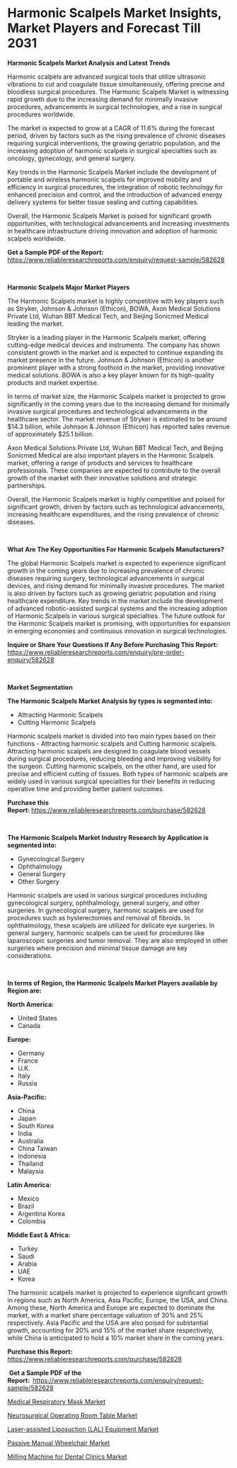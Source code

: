 <p><h1>Harmonic Scalpels Market Insights, Market Players and Forecast Till 2031</h1></p><p><strong>Harmonic Scalpels Market Analysis and Latest Trends</strong></p>
<p><p>Harmonic scalpels are advanced surgical tools that utilize ultrasonic vibrations to cut and coagulate tissue simultaneously, offering precise and bloodless surgical procedures. The Harmonic Scalpels Market is witnessing rapid growth due to the increasing demand for minimally invasive procedures, advancements in surgical technologies, and a rise in surgical procedures worldwide.</p><p>The market is expected to grow at a CAGR of 11.6% during the forecast period, driven by factors such as the rising prevalence of chronic diseases requiring surgical interventions, the growing geriatric population, and the increasing adoption of harmonic scalpels in surgical specialties such as oncology, gynecology, and general surgery.</p><p>Key trends in the Harmonic Scalpels Market include the development of portable and wireless harmonic scalpels for improved mobility and efficiency in surgical procedures, the integration of robotic technology for enhanced precision and control, and the introduction of advanced energy delivery systems for better tissue sealing and cutting capabilities.</p><p>Overall, the Harmonic Scalpels Market is poised for significant growth opportunities, with technological advancements and increasing investments in healthcare infrastructure driving innovation and adoption of harmonic scalpels worldwide.</p></p>
<p><strong>Get a Sample PDF of the Report:&nbsp;</strong> <a href="https://www.reliableresearchreports.com/enquiry/request-sample/582628">https://www.reliableresearchreports.com/enquiry/request-sample/582628</a></p>
<p>&nbsp;</p>
<p><strong>Harmonic Scalpels Major Market Players</strong></p>
<p><p>The Harmonic Scalpels market is highly competitive with key players such as Stryker, Johnson & Johnson (Ethicon), BOWA, Axon Medical Solutions Private Ltd, Wuhan BBT Medical Tech, and Beijing Sonicmed Medical leading the market. </p><p>Stryker is a leading player in the Harmonic Scalpels market, offering cutting-edge medical devices and instruments. The company has shown consistent growth in the market and is expected to continue expanding its market presence in the future. Johnson & Johnson (Ethicon) is another prominent player with a strong foothold in the market, providing innovative medical solutions. BOWA is also a key player known for its high-quality products and market expertise. </p><p>In terms of market size, the Harmonic Scalpels market is projected to grow significantly in the coming years due to the increasing demand for minimally invasive surgical procedures and technological advancements in the healthcare sector. The market revenue of Stryker is estimated to be around $14.3 billion, while Johnson & Johnson (Ethicon) has reported sales revenue of approximately $25.1 billion. </p><p>Axon Medical Solutions Private Ltd, Wuhan BBT Medical Tech, and Beijing Sonicmed Medical are also important players in the Harmonic Scalpels market, offering a range of products and services to healthcare professionals. These companies are expected to contribute to the overall growth of the market with their innovative solutions and strategic partnerships.</p><p>Overall, the Harmonic Scalpels market is highly competitive and poised for significant growth, driven by factors such as technological advancements, increasing healthcare expenditures, and the rising prevalence of chronic diseases.</p></p>
<p>&nbsp;</p>
<p><strong>What Are The Key Opportunities For Harmonic Scalpels Manufacturers?</strong></p>
<p><p>The global Harmonic Scalpels market is expected to experience significant growth in the coming years due to increasing prevalence of chronic diseases requiring surgery, technological advancements in surgical devices, and rising demand for minimally invasive procedures. The market is also driven by factors such as growing geriatric population and rising healthcare expenditure. Key trends in the market include the development of advanced robotic-assisted surgical systems and the increasing adoption of Harmonic Scalpels in various surgical specialties. The future outlook for the Harmonic Scalpels market is promising, with opportunities for expansion in emerging economies and continuous innovation in surgical technologies.</p></p>
<p><strong>Inquire or Share Your Questions If Any Before Purchasing This Report:</strong> <a href="https://www.reliableresearchreports.com/enquiry/pre-order-enquiry/582628">https://www.reliableresearchreports.com/enquiry/pre-order-enquiry/582628</a></p>
<p>&nbsp;</p>
<p><strong>Market Segmentation</strong></p>
<p><strong>The Harmonic Scalpels Market Analysis by types is segmented into:</strong></p>
<p><ul><li>Attracting Harmonic Scalpels</li><li>Cutting Harmonic Scalpels</li></ul></p>
<p><p>Harmonic scalpels market is divided into two main types based on their functions - Attracting harmonic scalpels and Cutting harmonic scalpels. Attracting harmonic scalpels are designed to coagulate blood vessels during surgical procedures, reducing bleeding and improving visibility for the surgeon. Cutting harmonic scalpels, on the other hand, are used for precise and efficient cutting of tissues. Both types of harmonic scalpels are widely used in various surgical specialties for their benefits in reducing operative time and providing better patient outcomes.</p></p>
<p><strong>Purchase this Report:&nbsp;</strong><a href="https://www.reliableresearchreports.com/purchase/582628">https://www.reliableresearchreports.com/purchase/582628</a></p>
<p>&nbsp;</p>
<p><strong>The Harmonic Scalpels Market Industry Research by Application is segmented into:</strong></p>
<p><ul><li>Gynecological Surgery</li><li>Ophthalmology</li><li>General Surgery</li><li>Other Surgery</li></ul></p>
<p><p>Harmonic scalpels are used in various surgical procedures including gynecological surgery, ophthalmology, general surgery, and other surgeries. In gynecological surgery, harmonic scalpels are used for procedures such as hysterectomies and removal of fibroids. In ophthalmology, these scalpels are utilized for delicate eye surgeries. In general surgery, harmonic scalpels can be used for procedures like laparoscopic surgeries and tumor removal. They are also employed in other surgeries where precision and minimal tissue damage are key considerations.</p></p>
<p>&nbsp;</p>
<p><strong>In terms of Region, the Harmonic Scalpels Market Players available by Region are:</strong></p>
<p>
    <p> <strong> North America: </strong>
        <ul>
            <li>United States</li>
            <li>Canada</li>
        </ul>
        </p> 
    <p> <strong> Europe: </strong>
        <ul>
            <li>Germany</li>
            <li>France</li>
            <li>U.K.</li>
            <li>Italy</li>
            <li>Russia</li>
        </ul>
        </p> 
    <p> <strong> Asia-Pacific: </strong>
        <ul>
            <li>China</li>
            <li>Japan</li>
            <li>South Korea</li>
            <li>India</li>
            <li>Australia</li>
            <li>China Taiwan</li>
            <li>Indonesia</li>
            <li>Thailand</li>
            <li>Malaysia</li>
        </ul>
        </p> 
    <p> <strong> Latin America: </strong>
        <ul>
            <li>Mexico</li>
            <li>Brazil</li>
            <li>Argentina Korea</li>
            <li>Colombia</li>
        </ul>
        </p> 
    <p> <strong> Middle East & Africa: </strong>
        <ul>
            <li>Turkey</li>
            <li>Saudi</li>
            <li>Arabia</li>
            <li>UAE</li>
            <li>Korea</li>
        </ul>
    </p>
    </p>
<p><p>The harmonic scalpels market is projected to experience significant growth in regions such as North America, Asia Pacific, Europe, the USA, and China. Among these, North America and Europe are expected to dominate the market, with a market share percentage valuation of 30% and 25% respectively. Asia Pacific and the USA are also poised for substantial growth, accounting for 20% and 15% of the market share respectively, while China is anticipated to hold a 10% market share in the coming years.</p></p>
<p><strong>Purchase this Report: </strong><a href="https://www.reliableresearchreports.com/purchase/582628">https://www.reliableresearchreports.com/purchase/582628</a></p>
<p>&nbsp;<strong>Get a Sample PDF of the Report:&nbsp;&nbsp;</strong><a href="https://www.reliableresearchreports.com/enquiry/request-sample/582628">https://www.reliableresearchreports.com/enquiry/request-sample/582628</a></p>
<p><strong></strong></p>
<p><p><a href="https://medium.com/p/589fbadc54eb/edit">Medical Respiratory Mask Market</a></p><p><a href="https://medium.com/p/a8198a261ba8/edit">Neurosurgical Operating Room Table Market</a></p><p><a href="https://medium.com/p/be9ce5bed71a/edit">Laser-assisted Liposuction (LAL) Equipment Market</a></p><p><a href="https://medium.com/p/ef8c3d7d3648/edit">Passive Manual Wheelchair Market</a></p><p><a href="https://medium.com/p/8c8729de8882/edit">Milling Machine for Dental Clinics Market</a></p></p>